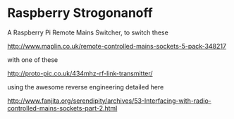 Raspberry Strogonanoff
=========

A Raspberry Pi Remote Mains Switcher, to switch these

http://www.maplin.co.uk/remote-controlled-mains-sockets-5-pack-348217

with one of these

http://proto-pic.co.uk/434mhz-rf-link-transmitter/

using the awesome reverse engineering detailed here

http://www.fanjita.org/serendipity/archives/53-Interfacing-with-radio-controlled-mains-sockets-part-2.html